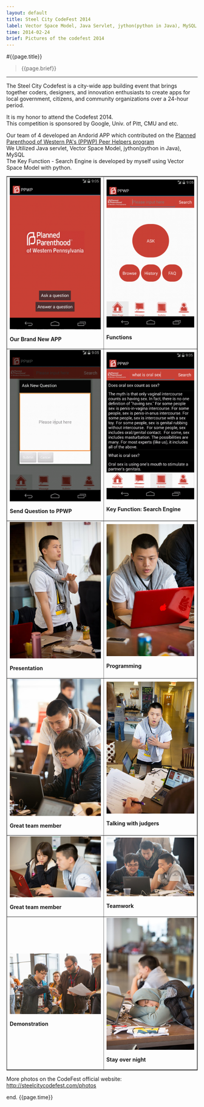 ```yaml
---
layout: default
title: Steel City CodeFest 2014
label: Vector Space Model, Java Servlet, jython(python in Java), MySQL
time: 2014-02-24
brief: Pictures of the codefest 2014
---
```


#{{page.title}}
> {{page.brief}}
**************

The Steel City Codefest is a city-wide app building event that brings together coders, designers, and innovation enthusiasts to create apps for local government, citizens, and community organizations over a 24-hour period.  

It is my honor to attend the Codefest 2014.   
This competition is sponsored by Google, Univ. of Pitt, CMU and etc.   

Our team of 4 developed an Andorid APP which contributed on the [Planned Parenthood of Western PA's (PPWP) Peer Helpers program](http://www.plannedparenthood.org/western-pennsylvania/)  
We Utilized Java servlet, Vector Space Model, jython(python in Java), MySQL  
The Key Function - Search Engine is developed by myself using Vector Space Model with python.   

<table width="200" border="1">
  <tr>
    <td><img src="/images/codefest/demo1.png"><p><Strong>Our Brand New APP</strong></p></td>
    <td><img src="/images/codefest/demo2.png"><p><Strong>Functions</Strong></p></td>
  </tr>
<tr>
    <td><img src="/images/codefest/demo3.png"><p><Strong>Send Question to PPWP</Strong></p></td>
    <td><img src="/images/codefest/demo4.png"><p><Strong>Key Function: Search Engine</Strong></p></td>
  </tr>
  <tr>
    <td><img src="/images/codefest/201402241.jpg"><p><Strong>Presentation</Strong></p></td>
    <td><img src="/images/codefest/201402249.jpg"><p><Strong>Programming</Strong></p></td>
  </tr>
  <tr>
    <td><img src="/images/codefest/201402244.jpg"><p><Strong>Great team member</Strong></p></td>
	<td><img src="/images/codefest/201402246.jpg"><p><Strong>Talking with judgers</Strong></p></td>
  </tr>
  <tr>
    <td><img src="/images/codefest/201402245.jpg"><p><Strong>Great team member</Strong></p></td>
	<td><img src="/images/codefest/201402243.jpg"><p><Strong>Teamwork</Strong></p></td>
  </tr>
  <tr> 
    <td><img src="/images/codefest/201402247.jpg"><p><Strong>Demonstration</Strong></p></td>
	<td><img src="/images/codefest/201402248.jpg"><p><Strong>Stay over night</Strong></p></td>
  </tr>
</table>

More photos on the CodeFest official website: <http://steelcitycodefest.com/photos> 

end.
{{page.time}}

